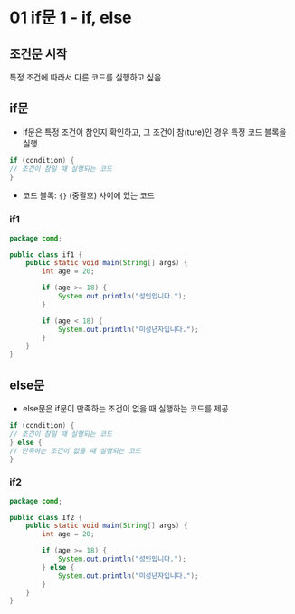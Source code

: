 # 01 if문 1 - if, else

## 조건문 시작
특정 조건에 따라서 다른 코드를 실행하고 싶음

## if문
- if문은 특정 조건이 참인지 확인하고, 그 조건이 참(ture)인 경우 특정 코드 블록을 실행
```java
if (condition) {
// 조건이 참일 때 실행되는 코드
}
```
- 코드 블록: `{}` (중괄호) 사이에 있는 코드
### if1
```java
package comd;

public class if1 {
    public static void main(String[] args) {
        int age = 20;

        if (age >= 18) {
            System.out.println("성인입니다.");
        }

        if (age < 18) {
            System.out.println("미성년자입니다.");
        }
    }
}
```
## else문
- else문은 if문이 만족하는 조건이 없을 때 실행하는 코드를 제공
```java
if (condition) {
// 조건이 참일 때 실행되는 코드
} else {
// 만족하는 조건이 없을 때 실행되는 코드
}
```
### if2
```java
package comd;

public class If2 {
    public static void main(String[] args) {
        int age = 20;

        if (age >= 18) {
            System.out.println("성인입니다.");
        } else {
            System.out.println("미성년자입니다.");
        }
    }
}
```
